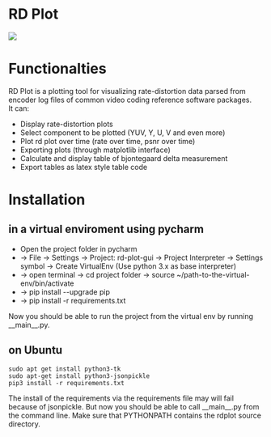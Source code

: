# RD Plot
![](https://github.com/IENT/RDPlot/blob/master/src/rdplot/logo/PLOT256.png)  

# Functionalties
RD Plot is a plotting tool for visualizing rate-distortion data parsed from  
encoder log files of common video coding reference software packages.  
It can:
- Display rate-distortion plots
- Select component to be plotted (YUV, Y, U, V and even more)
- Plot rd plot over time (rate over time, psnr over time)
- Exporting plots (through matplotlib interface)
- Calculate and display table of bjontegaard delta measurement
- Export tables as latex style table code


# Installation 
## in a virtual enviroment using pycharm 
- Open the project folder in pycharm
- -> File -> Settings -> Project: rd-plot-gui -> Project Interpreter -> Settings symbol -> Create VirtualEnv (Use python 3.x as base interpreter)
- -> open terminal -> cd project folder -> source ~/path-to-the-virtual-env/bin/activate
- -> pip install --upgrade pip
- -> pip install -r requirements.txt

Now you should be able to run the project from the virtual env by running \_\_main\_\_.py.

## on Ubuntu
    sudo apt get install python3-tk
    sudo apt-get install python3-jsonpickle
    pip3 install -r requirements.txt
    
The install of the requirements via the requirements file may will fail because of
jsonpickle. 
But now you should be able to call \_\_main\_\_.py from the command line.
Make sure that PYTHONPATH contains the rdplot source directory.
